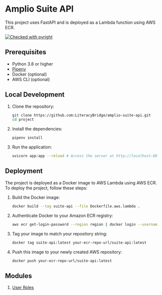 # Amplio Suite API

This project uses FastAPI and is deployed as a Lambda function using AWS ECR.

[![Checked with pyright](https://microsoft.github.io/pyright/img/pyright_badge.svg)](https://microsoft.github.io/pyright/)

## Prerequisites

- Python 3.8 or higher
- [Pipenv](https://pipenv.pypa.io/en/latest/)
- Docker (optional)
- AWS CLI (optional)

## Local Development

1. Clone the repository:

    ```bash
    git clone https://github.com:LiteracyBridge/amplio-suite-api.git
    cd project
    ```

2. Install the dependencies:

    ```bash
    pipenv install
    ```

3. Run the application:

    ```bash
    uvicorn app:app --reload # Access the server at http://localhost:8000
    ```

## Deployment

The project is deployed as a Docker image to AWS Lambda using AWS ECR. To deploy the project, follow these steps:

1. Build the Docker image:

    ```bash
    docker build --tag suite-api --file Dockerfile.aws.lambda .
    ```

2. Authenticate Docker to your Amazon ECR registry:

    ```bash
    aws ecr get-login-password --region region | docker login --username AWS --password-stdin your-ecr-repo-url
    ```

3. Tag your image to match your repository string:

    ```bash
    docker tag suite-api:latest your-ecr-repo-url/suite-api:latest
    ```

4. Push this image to your newly created AWS repository:

    ```bash
    docker push your-ecr-repo-url/suite-api:latest
    ```

## Modules

1. [User Roles](docs/user-roles.md)
